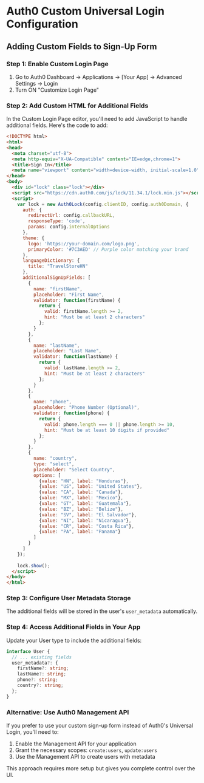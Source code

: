 # Auth0 Custom Universal Login Configuration

## Adding Custom Fields to Sign-Up Form

### Step 1: Enable Custom Login Page
1. Go to Auth0 Dashboard → Applications → [Your App] → Advanced Settings → Login
2. Turn ON "Customize Login Page"

### Step 2: Add Custom HTML for Additional Fields

In the Custom Login Page editor, you'll need to add JavaScript to handle additional fields. Here's the code to add:

```html
<!DOCTYPE html>
<html>
<head>
  <meta charset="utf-8">
  <meta http-equiv="X-UA-Compatible" content="IE=edge,chrome=1">
  <title>Sign In</title>
  <meta name="viewport" content="width=device-width, initial-scale=1.0" />
</head>
<body>
  <div id="lock" class="lock"></div>
  <script src="https://cdn.auth0.com/js/lock/11.34.1/lock.min.js"></script>
  <script>
    var lock = new Auth0Lock(config.clientID, config.auth0Domain, {
      auth: {
        redirectUrl: config.callbackURL,
        responseType: 'code',
        params: config.internalOptions
      },
      theme: {
        logo: 'https://your-domain.com/logo.png',
        primaryColor: '#7C3AED' // Purple color matching your brand
      },
      languageDictionary: {
        title: "TravelStoreHN"
      },
      additionalSignUpFields: [
        {
          name: "firstName",
          placeholder: "First Name",
          validator: function(firstName) {
            return {
              valid: firstName.length >= 2,
              hint: "Must be at least 2 characters"
            };
          }
        },
        {
          name: "lastName",
          placeholder: "Last Name",
          validator: function(lastName) {
            return {
              valid: lastName.length >= 2,
              hint: "Must be at least 2 characters"
            };
          }
        },
        {
          name: "phone",
          placeholder: "Phone Number (Optional)",
          validator: function(phone) {
            return {
              valid: phone.length === 0 || phone.length >= 10,
              hint: "Must be at least 10 digits if provided"
            };
          }
        },
        {
          name: "country",
          type: "select",
          placeholder: "Select Country",
          options: [
            {value: "HN", label: "Honduras"},
            {value: "US", label: "United States"},
            {value: "CA", label: "Canada"},
            {value: "MX", label: "Mexico"},
            {value: "GT", label: "Guatemala"},
            {value: "BZ", label: "Belize"},
            {value: "SV", label: "El Salvador"},
            {value: "NI", label: "Nicaragua"},
            {value: "CR", label: "Costa Rica"},
            {value: "PA", label: "Panama"}
          ]
        }
      ]
    });
    
    lock.show();
  </script>
</body>
</html>
```

### Step 3: Configure User Metadata Storage

The additional fields will be stored in the user's `user_metadata` automatically.

### Step 4: Access Additional Fields in Your App

Update your User type to include the additional fields:

```typescript
interface User {
  // ... existing fields
  user_metadata?: {
    firstName?: string;
    lastName?: string;
    phone?: string;
    country?: string;
  };
}
```

### Alternative: Use Auth0 Management API

If you prefer to use your custom sign-up form instead of Auth0's Universal Login, you'll need to:

1. Enable the Management API for your application
2. Grant the necessary scopes: `create:users`, `update:users`
3. Use the Management API to create users with metadata

This approach requires more setup but gives you complete control over the UI.
